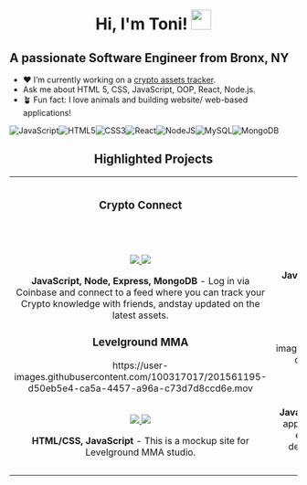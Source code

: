 <h1 align="center">Hi, I'm Toni! <img src="https://media.giphy.com/media/hvRJCLFzcasrR4ia7z/giphy.gif" width="35"></h1>


## A passionate Software Engineer from Bronx, NY

  - ❤️ I’m currently working on a [crypto assets tracker]().
  - Ask me about HTML 5, CSS, JavaScript, OOP, React, Node.js.
  - 🪴 Fun fact: I love animals and building website/ web-based applications!
 

![JavaScript](https://img.shields.io/badge/javascript-%23323330.svg?style=for-the-badge&logo=javascript&logoColor=%23F7DF1E)![HTML5](https://img.shields.io/badge/html5-%23E34F26.svg?style=for-the-badge&logo=html5&logoColor=white)![CSS3](https://img.shields.io/badge/css3-%231572B6.svg?style=for-the-badge&logo=css3&logoColor=white)![React](https://img.shields.io/badge/react-%2320232a.svg?style=for-the-badge&logo=react&logoColor=%2361DAFB)![NodeJS](https://img.shields.io/badge/node.js-6DA55F?style=for-the-badge&logo=node.js&logoColor=white)![MySQL](https://img.shields.io/badge/mysql-%2300f.svg?style=for-the-badge&logo=mysql&logoColor=white)![MongoDB](https://img.shields.io/badge/MongoDB-%234ea94b.svg?style=for-the-badge&logo=mongodb&logoColor=white)



<h2 align="center">Highlighted Projects </h2>
<div align="center">
<table>
<tr>
<td width="50%">
<h3 align="center" color="white">Crypto Connect</h2>
<div align="center" >  
<a href='https://cryptoconnect.netlify.app/'> 
</a>
 
 
  
<br>
<br>
<p>
  <a href="https://github.com/toniwilliams1/crypto-connect" target="_blank">
  
<img src="https://img.shields.io/badge/Code-black?style=for-the-badge&logo=github"/>
    
<a href="https://crpyotconnect.app/" target="_blank">
<img src="https://img.shields.io/badge/-website-green?style=for-the-badge&color=cb7e67"/>
</a>
</p>
<p><strong>JavaScript, Node, Express, MongoDB</strong> - Log in via Coinbase and connect to a feed where you can track your Crypto knowledge with friends, andstay  updated on the latest assets.</p>
</div>
  <h3 align="center" color="white">Levelground MMA</h2>
<div align="center" >  
<a href='https://github.com/toniwilliams01/levelground-MMA'> 
</a>
https://user-images.githubusercontent.com/100317017/201561195-d50eb5e4-ca5a-4457-a96a-c73d7d8ccd6e.mov  
<br>
<br>
<p>
  <a href="https://github.com/toniwilliams1/levelground-mma" target="_blank">
<img src="https://img.shields.io/badge/Code-black?style=for-the-badge&logo=github"/>
<a href="https://github.com/toniwilliams1/levelground-mma" target="_blank">
<img src="https://img.shields.io/badge/-website-green?style=for-the-badge&color=cb7e67"/>
</a>
</p>
<p><strong>HTML/CSS, JavaScript</strong> - This is a mockup site for Levelground MMA studio.</p>
</div>
</td>
<td width="50%">
<h3 align="center" color="white">Toni Williams Professional Portfolio</h2>
<div align="center" >  
<a href='https://toniwilliams.netlify.app'>
</a>
<br>
<br>
<p>
<a href="https://toniwilliams.netlify.app" target="_blank">
<img src="https://img.shields.io/badge/Code-black?style=for-the-badge&logo=github"/>
</a>  
<a href="https://toniwilliams.netlify.app" target="_blank">
<img src="https://img.shields.io/badge/-website-green?style=for-the-badge&color=cb7e67"/>
</a>
</p>
<p><strong>JavaScript, HTML5, CSS3</strong> - Portfolio site displaying my projects.</p>
</div>
  <h3 align="center" color="white">LA Stargazers Society Web App</h2>
<div align="center" >  
<a href='https://nasas-astronomy-picture-of-the-day.netlify.app/'>
</a>
https://user-images.githubusercontent.com/100317017/201561706-cff21eeb-cab1-4557-8d86-cbffa6ba27e3.mov
<br>
<br>
<p>
<a href="https://github.com/toniwilliams1/NASA-Astronomy-Picture-Of-The-Day" target="_blank">
<img src="https://img.shields.io/badge/Code-black?style=for-the-badge&logo=github"/>
</a>  
<a href="nasas-astronomy-picture-of-the-day.netlify.app/" target="_blank">
<img src="https://img.shields.io/badge/-website-green?style=for-the-badge&color=cb7e67"/>
</a>
</p>
<p><strong>JavaScript, HTML5, CSS3</strong> - Created a vanilla JavaScript application using data from a NASA API. You are able to enter any date, and retrieve content from NASA, a description of the content along with the name of the photo displayed on a playing card.</p>
</div>
</table>
  


  
